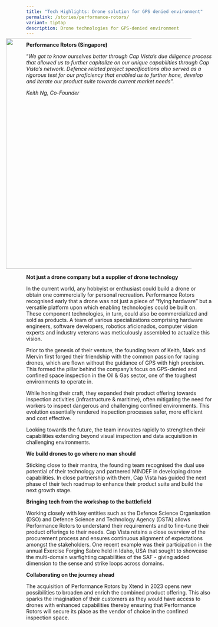 ```yaml
---
title: "Tech Highlights: Drone solution for GPS denied environment"
permalink: /stories/performance-rotors/
variant: tiptap
description: Drone technologies for GPS-denied environment
---
```

<p><strong>Performance Rotors (Singapore)</strong><br></p><p>“<em>We got to know ourselves better through Cap Vista’s due diligence process that allowed us to further capitalize on our unique capabilities through Cap Vista’s network. Defence related project specifications also served as a rigorous test for our proficiency that enabled us to further hone, develop and iterate our product suite towards current market needs”.</em></p><p><em>Keith Ng, Co-Founder</em></p><p></p><div class="isomer-image-wrapper"><img style="margin-left:-55.112166143404714px;margin-top:-170px;" height="624" width="554.6772850562019" src="https://lh7-us.googleusercontent.com/391jZW-q41AkvtM2irmBfF8I6NWPnslDTGJzvBnvU84wd8O5qwtE-rg1RpXD7SGrw4_4XKZJ5LPdRY7El3hZHysqqSZjMw3Eb2DRi2UG464QPFmEHBJjy6pXmDcghfXsajn86zf8R2gQlugXxu5NxXU"></div><p><strong>Not just a drone company but a supplier of drone technology</strong></p><p>In the current world, any hobbyist or enthusiast could build a drone or obtain one commercially for personal recreation. Performance Rotors recognised early that a drone was not just a piece of “flying hardware” but a versatile platform upon which enabling technologies could be built on. These component technologies, in turn, could also be commercialized and sold as products. A team of various specializations comprising hardware engineers, software developers, robotics aficionados, computer vision experts and industry veterans was meticulously assembled to actualize this vision.</p><p>Prior to the genesis of their venture, the founding team of Keith, Mark and Mervin first forged their friendship with the common passion for racing drones, which are flown without the guidance of GPS with high precision. This formed the pillar behind the company’s focus on GPS-denied and confined space inspection in the Oil &amp; Gas sector, one of the toughest environments to operate in.&nbsp;</p><p>While honing their craft, they expanded their product offering towards inspection activities (infrastructure &amp; maritime), often mitigating the need for workers to inspect dangerous and challenging confined environments. This evolution essentially rendered inspection processes safer, more efficient and cost effective.</p><p>Looking towards the future, the team innovates rapidly to strengthen their capabilities extending beyond visual inspection and data acquisition in challenging environments.&nbsp;&nbsp;</p><p><strong>We build drones to go where no man should</strong></p><p>Sticking close to their mantra, the founding team recognised the dual use potential of their technology and partnered MINDEF in developing drone capabilities. In close partnership with them, Cap Vista has guided the next phase of their tech roadmap to enhance their product suite and build the next growth stage.</p><p><strong>Bringing tech from the workshop to the battlefield</strong></p><p>Working closely with key entities such as the Defence Science Organisation (DSO) and Defence Science and Technology Agency (DSTA) allows Performance Rotors to understand their requirements and to fine-tune their product offerings to their needs. Cap Vista retains a close overview of the procurement process and ensures continuous alignment of expectations amongst the stakeholders. One recent example was their participation in the annual Exercise Forging Sabre held in Idaho, USA that sought to showcase the multi-domain warfighting capabilities of the SAF - giving added dimension to the sense and strike loops across domains.</p><p><strong>Collaborating on the journey ahead</strong></p><p>The acquisition of Performance Rotors by Xtend in 2023 opens new possibilities to broaden and enrich the combined product offering. This also sparks the imagination of their customers as they would have access to drones with enhanced capabilities thereby ensuring that Performance Rotors will secure its place as the vendor of choice in the confined inspection space.</p><p><br></p>